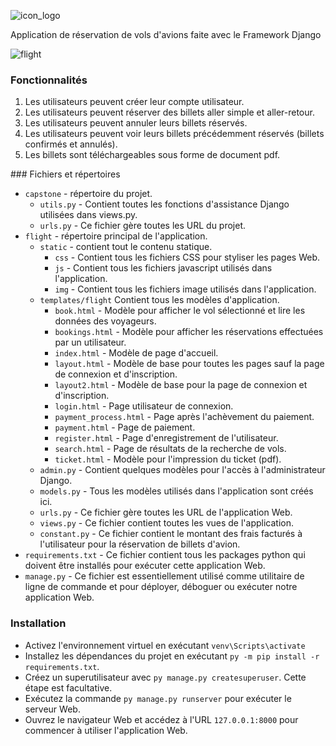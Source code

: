 ![icon_logo](https://i.ibb.co/RpXT993/icon-logo.png)



Application de réservation de vols d'avions faite avec le Framework Django



<img alt="flight" src="https://i.ibb.co/8dKZ6hH/scree.png">


### Fonctionnalités
1. Les utilisateurs peuvent créer leur compte utilisateur.
2. Les utilisateurs peuvent réserver des billets aller simple et aller-retour.
3. Les utilisateurs peuvent annuler leurs billets réservés.
4. Les utilisateurs peuvent voir leurs billets précédemment réservés (billets confirmés et annulés).
5. Les billets sont téléchargeables sous forme de document pdf.


### Fichiers et répertoires
   - `capstone` - répertoire du projet.
     - `utils.py` - Contient toutes les fonctions d'assistance Django utilisées dans views.py.
     - `urls.py` - Ce fichier gère toutes les URL du projet.
   - `flight` - répertoire principal de l'application.
     - `static` - contient tout le contenu statique.
         - `css` - Contient tous les fichiers CSS pour styliser les pages Web.
         - `js` - Contient tous les fichiers javascript utilisés dans l'application.
         - `img` - Contient tous les fichiers image utilisés dans l'application.
     - `templates/flight` Contient tous les modèles d'application.
         - `book.html` - Modèle pour afficher le vol sélectionné et lire les données des voyageurs.
         - `bookings.html` - Modèle pour afficher les réservations effectuées par un utilisateur.
         - `index.html` - Modèle de page d'accueil.
         - `layout.html` - Modèle de base pour toutes les pages sauf la page de connexion et d'inscription.
         - `layout2.html` - Modèle de base pour la page de connexion et d'inscription.
         - `login.html` - Page utilisateur de connexion.
         - `payment_process.html` - Page après l'achèvement du paiement.
         - `payment.html` - Page de paiement.
         - `register.html` - Page d'enregistrement de l'utilisateur.
         - `search.html` - Page de résultats de la recherche de vols.
         - `ticket.html` - Modèle pour l'impression du ticket (pdf).
     - `admin.py` - Contient quelques modèles pour l'accès à l'administrateur Django.
     - `models.py` - Tous les modèles utilisés dans l'application sont créés ici.
     - `urls.py` - Ce fichier gère toutes les URL de l'application Web.
     - `views.py` - Ce fichier contient toutes les vues de l'application.
     - `constant.py` - Ce fichier contient le montant des frais facturés à l'utilisateur pour la réservation de billets d'avion.
   - `requirements.txt` - Ce fichier contient tous les packages python qui doivent être installés pour exécuter cette application Web.
   - `manage.py` - Ce fichier est essentiellement utilisé comme utilitaire de ligne de commande et pour déployer, déboguer ou exécuter notre application Web.


### Installation

- Activez l'environnement virtuel en exécutant `venv\Scripts\activate`
- Installez les dépendances du projet en exécutant `py -m pip install -r requirements.txt`.
- Créez un superutilisateur avec `py manage.py createsuperuser`. Cette étape est facultative.
- Exécutez la commande `py manage.py runserver` pour exécuter le serveur Web.
- Ouvrez le navigateur Web et accédez à l'URL `127.0.0.1:8000` pour commencer à utiliser l'application Web.

